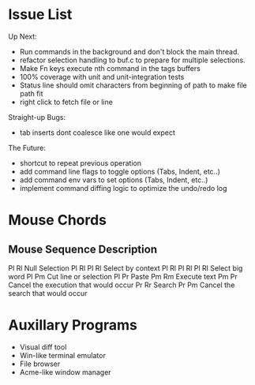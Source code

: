# Issue List

Up Next:

* Run commands in the background and don't block the main thread.
* refactor selection handling to buf.c to prepare for multiple selections.
* Make Fn keys execute nth command in the tags buffers
* 100% coverage with unit and unit-integration tests
* Status line should omit characters from beginning of path to make file path fit
* right click to fetch file or line

Straight-up Bugs:

* tab inserts dont coalesce like one would expect

The Future:

* shortcut to repeat previous operation
* add command line flags to toggle options (Tabs, Indent, etc..)
* add command env vars to set options (Tabs, Indent, etc..)
* implement command diffing logic to optimize the undo/redo log

# Mouse Chords

Mouse Sequence      Description
--------------------------------------------------------------------------------
Pl Rl               Null Selection
Pl Rl Pl Rl         Select by context
Pl Rl Pl Rl Pl Rl   Select big word
Pl Pm               Cut line or selection
Pl Pr               Paste
Pm Rm               Execute text
Pm Pr               Cancel the execution that would occur
Pr Rr               Search
Pr Pm               Cancel the search that would occur

# Auxillary Programs

* Visual diff tool
* Win-like terminal emulator
* File browser
* Acme-like window manager
